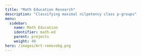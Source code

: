 ```yaml
---
title: "Math Education Research"
description: "Classifying maximal nilpotency class p-groups"
menu:
  sidebar:
    name: Math Education
    identifier: math-ed
    parent: projects
    weight: 40
hero: /images/Art-removebg.png
---
```


